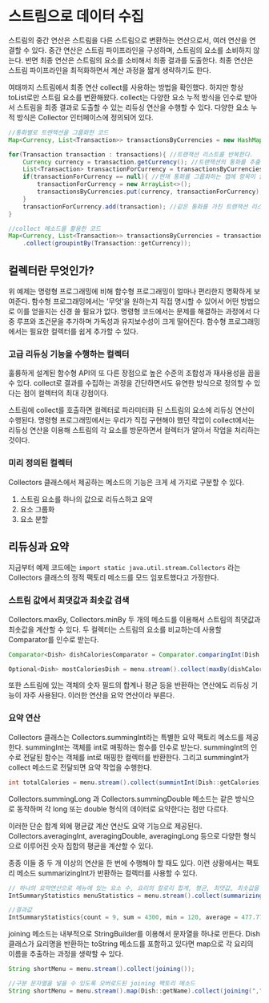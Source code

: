 # 스트림으로 데이터 수집

스트림의 중간 연산은 스트림을 다른 스트림으로 변환하는 연산으로서, 여러 연산을 연결할 수 있다. 중간 연산은 스트림 파이프라인을 구성하며, 스트림의 요소를 소비하지 않는다. 반면 최종 연산은 스트림의 요소를 소비해서 최종 결과를 도출한다. 최종 연산은 스트림 파이프라인을 최적화하면서 계산 과정을 짧게 생략하기도 한다.

여태까지 스트림에서 최종 연산 collect를 사용하는 방법을 확인했다. 하지만 항상 toList로만 스트림 요소를 변환해왔다. collect는 다양한 요소 누적 방식을 인수로 받아서 스트림을 최종 결과로 도출할 수 있는 리듀싱 연산을 수행할 수 있다. 다양한 요소 누적 방식은 Collector 인터페이스에 정의되어 있다. 

```java
//통화별로 트랜잭션을 그룹화한 코드
Map<Currency, List<Transaction>> transactionsByCurrencies = new HashMap<>(); //그룹화한 트랜잭션을 저장할 맵을 생성한다.

for(Transaction transaction : transactions){ //트랜잭션 리스트를 반복한다.
    Currency currency = transaction.getCurrency(); //트랜잭션의 통화를 추출한다.
    List<Transaction> transactionForCurrency = transactionsByCurrencies.get(currency);
    if(transactionForCurrency == null){ //현재 통화를 그룹화하는 맵에 항목이 없으면 항목을 만든다.
        transactionForCurrency = new ArrayList<>();
        transactionsByCurrencies.put(currency, transactionForCurrency);
    }
    transactionForCurrency.add(transaction); //같은 통화를 가진 트랜잭션 리스트에 현재 탐색중인 트랜잭션을 추가한다.
}
```

```java
//collect 메소드를 활용한 코드
Map<Currency, List<Transaction>> transactionsByCurrencies = transaction.stream()
    .collect(groupintBy(Transaction::getCurrency));
```



## 컬렉터란 무엇인가?

위 예제는 명령형 프로그래밍에 비해 함수형 프로그래밍이 얼마나 편리한지 명확하게 보여준다. 함수형 프로그래밍에서는 '무엇'을 원하는지 직접 명시할 수 있어서 어떤 방법으로 이를 얻을지는 신경 쓸 필요가 없다. 명령형 코드에서는 문제를 해결하는 과정에서 다중 루프와 조건문을 추가하며 가독성과 유지보수성이 크게 떨어진다. 함수형 프로그래밍에서는 필요한 컬렉터를 쉽게 추가할 수 있다.

### 고급 리듀싱 기능을 수행하는 컬렉터

훌륭하게 설계된 함수형 API의 또 다른 장점으로 높은 수준의 조합성과 재사용성을 꼽을 수 있다. collect로 결과를 수집하는 과정을 간단하면서도 유연한 방식으로 정의할 수 있다는 점이 컬렉터의 최대 강점이다. 

스트림에 collect를 호출하면 컬렉터로 파라미터화 된 스트림의 요소에 리듀싱 연산이 수행된다. 명령형 프로그래밍에서는 우리가 직접 구현해야 했던 작업이 collect에서는 리듀싱 연산을 이용해 스트림의 각 요소를 방문하면서 컬렉터가 알아서 작업을 처리하는 것이다.

### 미리 정의된 컬렉터

Collectors 클래스에서 제공하는 메소드의 기능은 크게 세 가지로 구분할 수 있다. 

1. 스트림 요소를 하나의 값으로 리듀스하고 요약
2. 요소 그룹화
3. 요소 분할



## 리듀싱과 요약

지금부터 예제 코드에는 `import static java.util.stream.Collectors` 라는 Collectors 클래스의 정적 팩토리 메소드를 모드 임포트했다고 가정한다.

### 스트림 값에서 최댓값과 최솟값 검색

Collectors.maxBy, Collectors.minBy 두 개의 메소드를 이용해서 스트림의 최댓값과 최솟값을 계산할 수 있다. 두 컬렉터는 스트림의 요소를 비교하는데 사용할 Comparator를 인수로 받는다.

```java
Comparator<Dish> dishCaloriesComparator = Comparator.comparingInt(Dish::getCalories);

Optional<Dish> mostCaloriesDish = menu.stream().collect(maxBy(dishCaloriesComparator))
```

또한 스트림에 있는 객체의 숫자 필드의 합계나 평균 등을 반환하는 연산에도 리듀싱 기능이 자주 사용된다. 이러한 연산을 요약 연산이라 부른다.

### 요약 연산

Collectors 클래스는 Collectors.summingInt라는 특별한 요약 팩토리 메소드를 제공한다. summingInt는 객체를 int로 매핑하는 함수를 인수로 받는다. summingInt의 인수로 전달된 함수는 객체를 int로 매핑한 컬렉터를 반환한다. 그리고 summingInt가 collect 메소드로 전달되면 요약 작업을 수행한다.

```java
int totalCalories = menu.stream().collect(summintInt(Dish::getCalories));
```

Collectors.summingLong 과 Collectors.summingDouble 메소드는 같은 방식으로 동작하며 각 long 또는 double 형식의 데이터로 요약한다는 점만 다르다.

이러한 단순 합계 외에 평균값 계산 연산도 요약 기능으로 제공된다. Collectors.averagingInt, averagingDouble, averagingLong 등으로 다양한 형식으로 이루어진 숫자 집합의 평균을 계산할 수 있다.

종종 이들 중 두 개 이상의 연산을 한 번에 수행해야 할 때도 있다. 이런 상황에서는 팩토리 메소드 summarizingInt가 반환하는 컬렉터를 사용할 수 있다.

```java
// 하나의 요약연산으로 메뉴에 있는 요소 수, 요리의 칼로리 합계, 평균, 최댓값, 최솟값을 계산하는 코드
IntSummaryStatistics menuStatistics = menu.stream().collect(summarizingInt(Dish::getCalories));

//결과값
IntSummaryStatistics{count = 9, sum = 4300, min = 120, average = 477.7778, max = 800}
```

joining 메소드는 내부적으로 StringBuilder를 이용해서 문자열을 하나로 만든다. Dish 클래스가 요리명을 반환하는 toString 메소드를 포함하고 있다면 map으로 각 요리의 이름을 추출하는 과정을 생략할 수 있다.

```java
String shortMenu = menu.stream().collect(joining());

//구분 문자열을 넣을 수 있도록 오버로드된 joining 팩토리 메소드
String shortMenu = menu.stream().map(Dish::getName).collect(joining(","));
```

